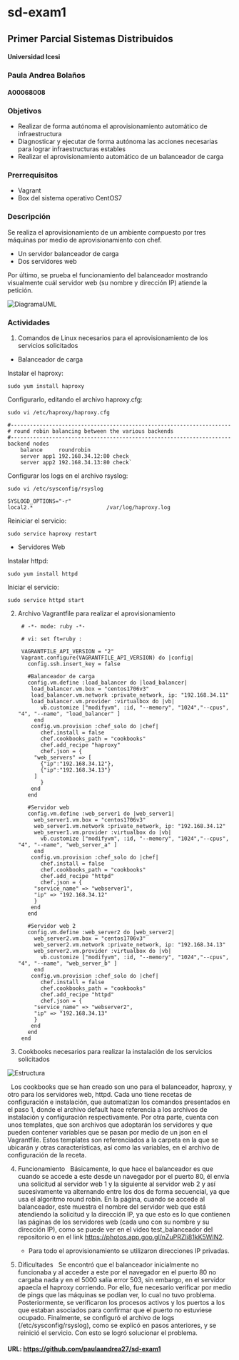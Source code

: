 # sd-exam1

## Primer Parcial Sistemas Distribuidos
#### Universidad Icesi
### Paula Andrea Bolaños
#### A00068008


### Objetivos

- Realizar de forma autónoma el aprovisionamiento automático de infraestructura
- Diagnosticar y ejecutar de forma autónoma las acciones necesarias para lograr infraestructuras estables
- Realizar el aprovisionamiento automático de un balanceador de carga


### Prerrequisitos

- Vagrant
- Box del sistema operativo CentOS7


### Descripción

Se realiza	el	aprovisionamiento	de	un	ambiente	compuesto	por	tres máquinas	por medio de aprovisionamiento con chef.

- Un servidor	balanceador de	carga
- Dos	servidores	web

Por último, se prueba	el	funcionamiento	del balanceador	mostrando visualmente cuál servidor web (su nombre y dirección IP) atiende la	petición.


![DiagramaUML](https://github.com/paulaandrea27/sd-exam1/blob/master/A00068008/diagramaUML.png)


### Actividades

1. Comandos de Linux necesarios para el aprovisionamiento de los servicios solicitados
- Balanceador de carga  


Instalar el haproxy: 


	sudo yum install haproxy


Configurarlo, editando el archivo haproxy.cfg: 


	sudo vi /etc/haproxy/haproxy.cfg

	#---------------------------------------------------------------------
	# round robin balancing between the various backends
	#---------------------------------------------------------------------
	backend nodes
	    balance     roundrobin
	    server app1 192.168.34.12:80 check
	    server app2 192.168.34.13:80 check`
	   
	  
Configurar los logs en el archivo rsyslog:
        
	
	sudo vi /etc/sysconfig/rsyslog
	
	SYSLOGD_OPTIONS="-r"
	local2.*                       /var/log/haproxy.log


Reiniciar el servicio: 


	sudo service haproxy restart 


- Servidores Web


Instalar httpd:


	sudo yum install httpd


Iniciar el servicio:


	sudo service httpd start


2. Archivo Vagrantfile para realizar el aprovisionamiento


		# -*- mode: ruby -*-

		# vi: set ft=ruby :

		VAGRANTFILE_API_VERSION = "2"
		Vagrant.configure(VAGRANTFILE_API_VERSION) do |config|  
		  config.ssh.insert_key = false

		  #Balanceador de carga
		  config.vm.define :load_balancer do |load_balancer|
		   load_balancer.vm.box = "centos1706v3"
		   load_balancer.vm.network :private_network, ip: "192.168.34.11"
		   load_balancer.vm.provider :virtualbox do |vb|
		      vb.customize ["modifyvm", :id, "--memory", "1024","--cpus", "4", "--name", "load_balancer" ]
		    end
		   config.vm.provision :chef_solo do |chef|
		      chef.install = false
		      chef.cookbooks_path = "cookbooks"
		      chef.add_recipe "haproxy"
		      chef.json = {
			"web_servers" => [
			  {"ip":"192.168.34.12"},
			  {"ip":"192.168.34.13"}
			]
		      }
		   end 
		  end

		  #Servidor web 
		  config.vm.define :web_server1 do |web_server1|
		    web_server1.vm.box = "centos1706v3"
		    web_server1.vm.network :private_network, ip: "192.168.34.12"
		    web_server1.vm.provider :virtualbox do |vb|
		      vb.customize ["modifyvm", :id, "--memory", "1024","--cpus", "4", "--name", "web_server_a" ]
		    end
		   config.vm.provision :chef_solo do |chef|
		      chef.install = false
		      chef.cookbooks_path = "cookbooks"
		      chef.add_recipe "httpd"
		      chef.json = {
			"service_name" => "webserver1",
			"ip" => "192.168.34.12"
			}
		   end
		  end

		  #Servidor web 2
		  config.vm.define :web_server2 do |web_server2|
		    web_server2.vm.box = "centos1706v3"
		    web_server2.vm.network :private_network, ip: "192.168.34.13"
		    web_server2.vm.provider :virtualbox do |vb|
		      vb.customize ["modifyvm", :id, "--memory", "1024","--cpus", "4", "--name", "web_server_b" ] 
		    end
		   config.vm.provision :chef_solo do |chef|
		      chef.install = false
		      chef.cookbooks_path = "cookbooks"
		      chef.add_recipe "httpd"
		      chef.json = {
			"service_name" => "webserver2",
			"ip" => "192.168.34.13"
			}
		   end
		  end
		end


3. Cookbooks necesarios para realizar la instalación de los servicios solicitados

![Estructura](https://github.com/paulaandrea27/sd-exam1/blob/master/A00068008/cookbook_tree.png)


   Los cookbooks que se han creado son uno para el balanceador, haproxy, y otro para los servidores web, httpd. Cada uno tiene recetas de configuración e instalación, que automatizan los comandos presentados en el paso 1, donde el archivo default hace referencia a los archivos de instalación y configuración respectivamente. Por otra parte, cuenta con unos templates, que son archivos que adoptarán los servidores y que pueden contener variables que se pasan por medio de un json en el Vagrantfile. Estos templates son referenciados a la carpeta en la que se ubicarán y otras características, así como las variables, en el archivo de configuración de la receta.
   
4. Funcionamiento
   Básicamente, lo que hace el balanceador es que cuando se accede a este desde un navegador por el puerto 80, él envía una solicitud al servidor web 1 y la siguiente al servidor web 2 y así sucesivamente va alternando entre los dos de forma secuencial, ya que usa el algoritmo round robin. En la página, cuando se accede al balanceador, este muestra el nombre del servidor web que está atendiendo la solicitud y la dirección IP, ya que esto es lo que contienen las páginas de los servidores web (cada uno con su nombre y su dirección IP), como se puede ver en el video test_balanceador del repositorio o en el link https://photos.app.goo.gl/nZuPRZIi81kK5WIN2.
   
   
   * Para todo el aprovisionamiento se utilizaron direcciones IP privadas.
   
5. Dificultades
   Se encontró que el balanceador inicialmente no funcionaba y al acceder a este por el navegador en el puerto 80 no cargaba nada y en el 5000 salía error 503, sin embargo, en el servidor apaecía el haproxy corriendo. Por ello, fue necesario verificar por medio de pings que las máquinas se podían ver, lo cual no tuvo problema. Posteriormente, se verificaron los procesos activos y los puertos a los que estaban asociados para confirmar que el puerto no estuviese ocupado. Finalmente, se configuró el archivo de logs (/etc/sysconfig/rsyslog), como se explicó en pasos anteriores, y se reinició el servicio. Con esto se logró solucionar el problema.
   
   
#### URL: https://github.com/paulaandrea27/sd-exam1



